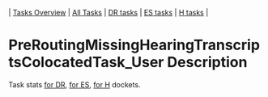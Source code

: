 | [Tasks Overview](tasks-overview.md) | [All Tasks](../alltasks.md) | [DR tasks](../docs-DR/tasklist.md) | [ES tasks](../docs-ES/tasklist.md) | [H tasks](../docs-H/tasklist.md) |

# PreRoutingMissingHearingTranscriptsColocatedTask_User Description

Task stats [for DR](../docs-DR/PreRoutingMissingHearingTranscriptsColocatedTask_User.md), [for ES](../docs-ES/PreRoutingMissingHearingTranscriptsColocatedTask_User.md), [for H](../docs-H/PreRoutingMissingHearingTranscriptsColocatedTask_User.md) dockets.

